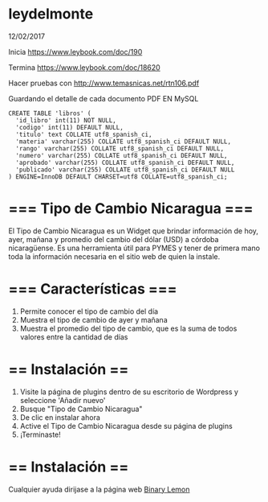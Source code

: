 # leydelmonte
12/02/2017

Inicia https://www.leybook.com/doc/190

Termina https://www.leybook.com/doc/18620

Hacer pruebas con http://www.temasnicas.net/rtn106.pdf

Guardando el detalle de cada documento PDF EN MySQL

```
CREATE TABLE 'libros' (
  'id_libro' int(11) NOT NULL,
  'codigo' int(11) DEFAULT NULL,
  'titulo' text COLLATE utf8_spanish_ci,
  'materia' varchar(255) COLLATE utf8_spanish_ci DEFAULT NULL,
  'rango' varchar(255) COLLATE utf8_spanish_ci DEFAULT NULL,
  'numero' varchar(255) COLLATE utf8_spanish_ci DEFAULT NULL,
  'aprobado' varchar(255) COLLATE utf8_spanish_ci DEFAULT NULL,
  'publicado' varchar(255) COLLATE utf8_spanish_ci DEFAULT NULL
) ENGINE=InnoDB DEFAULT CHARSET=utf8 COLLATE=utf8_spanish_ci;
```

# === Tipo de Cambio Nicaragua ===

El Tipo de Cambio Nicaragua es un Widget que brindar información de hoy, ayer, mañana y promedio del cambio del dólar (USD) a córdoba nicaragüense. Es una herramienta útil para PYMES y tener de primera mano toda la información necesaria en el sitio web de quien la instale.

# === Características ===

1. Permite conocer el tipo de cambio del día
2. Muestra el tipo de cambio de ayer y mañana
3. Muestra el promedio del tipo de cambio, que es la suma de todos valores entre la cantidad de días

# == Instalación ==

1. Visite la página de plugins dentro de su escritorio de Wordpress y seleccione 'Añadir nuevo'
2. Busque "Tipo de Cambio Nicaragua"
3. De clic en instalar ahora
3. Active el Tipo de Cambio Nicaragua desde su página de plugins
4. ¡Terminaste!

# == Instalación ==

Cualquier ayuda dirijase a la página web [Binary Lemon](https://www.binarylemon.net)
